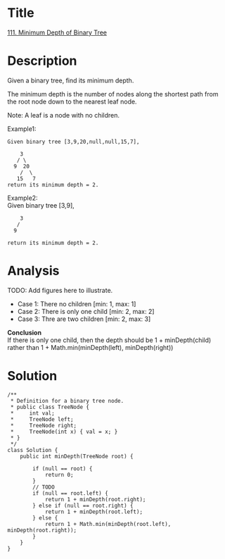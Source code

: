 # Title
[111. Minimum Depth of Binary Tree](https://leetcode.com/problems/minimum-depth-of-binary-tree/)

# Description
Given a binary tree, find its minimum depth.

The minimum depth is the number of nodes along the shortest path from the root node down to the nearest leaf node.

Note: A leaf is a node with no children.

Example1:

    Given binary tree [3,9,20,null,null,15,7],

        3
       / \
      9  20
        /  \
       15   7
    return its minimum depth = 2.
 
 Example2:   
    Given binary tree [3,9],

        3
       /
      9
       
    return its minimum depth = 2.
    
    
# Analysis
TODO: Add figures here to illustrate.
* Case 1: There no children [min: 1, max: 1]     
* Case 2: There is only one child [min: 2, max: 2]  
* Case 3: Thre are two children [min: 2, max: 3]  

   
**Conclusion**  
If there is only one child, then the depth should be 1 + minDepth(child) rather than 1 + Math.min(minDepth(left), minDepth(right))

# Solution

    /**
     * Definition for a binary tree node.
     * public class TreeNode {
     *     int val;
     *     TreeNode left;
     *     TreeNode right;
     *     TreeNode(int x) { val = x; }
     * }
     */
    class Solution {
        public int minDepth(TreeNode root) {

            if (null == root) {
                return 0;
            }
            // TODO
            if (null == root.left) {
                return 1 + minDepth(root.right);
            } else if (null == root.right) {
                return 1 + minDepth(root.left);
            } else {
                return 1 + Math.min(minDepth(root.left), minDepth(root.right));   
            }
        }
    }
